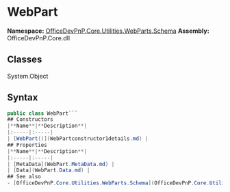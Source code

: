 # WebPart

**Namespace:** [OfficeDevPnP.Core.Utilities.WebParts.Schema](OfficeDevPnP.Core.Utilities.WebParts.Schema.md)
**Assembly:** OfficeDevPnP.Core.dll
## Classes
System.Object
## Syntax
```C#
public class WebPart```
## Constructors
|**Name**|**Description**|
|:-----|:-----|
| [WebPart()](WebPartconstructor1details.md) | 
## Properties
|**Name**|**Description**|
|:-----|:-----|
| [MetaData](WebPart.MetaData.md) | 
| [Data](WebPart.Data.md) | 
## See also
- [OfficeDevPnP.Core.Utilities.WebParts.Schema](OfficeDevPnP.Core.Utilities.WebParts.Schema.md)
